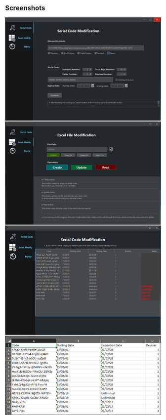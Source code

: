 ## Screenshots

![](<https://github.com/Ahmadalhomsi/Serial-Key-Generator/blob/master/Pic/1.png>)
![](<https://github.com/Ahmadalhomsi/Serial-Key-Generator/blob/master/Pic/2.png>)
![](<https://github.com/Ahmadalhomsi/Serial-Key-Generator/blob/master/Pic/3.png>)
![](<https://github.com/Ahmadalhomsi/Serial-Key-Generator/blob/master/Pic/4.png>)
